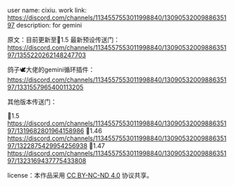 user name:  cixiu.
work link: https://discord.com/channels/1134557553011998840/1309053200988635197
description: for gemini

原文：目前更新至🍍1.5
最新预设传送门：https://discord.com/channels/1134557553011998840/1309053200988635197/1355220262148247703

鸽子🕊️大佬的gemini循环插件：https://discord.com/channels/1134557553011998840/1309053200988635197/1331557965400113205


其他版本传送门：

🍊1.5
https://discord.com/channels/1134557553011998840/1309053200988635197/1319682801964158986
🍎1.46
https://discord.com/channels/1134557553011998840/1309053200988635197/1322875429954256938
🍎1.47
https://discord.com/channels/1134557553011998840/1309053200988635197/1323169437775433808



 license：本作品采用 [CC BY-NC-ND 4.0](https://creativecommons.org/licenses/by-nc-sa/4.0/) 协议共享。
